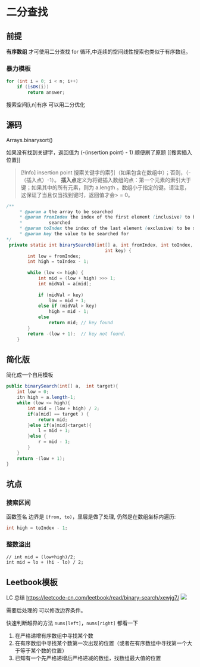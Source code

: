 # 二分查找
## 前提
**有序数组** 才可使用二分查找
for 循环,中连续的空间线性搜索也类似于有序数组。
### 暴力模板
```java
for (int i = 0; i < n; i++)
    if (isOK(i))
        return answer;
```
搜索空间[i,n]有序 可以用二分优化
## 源码
Arrays.binarysort()

如果没有找到关键字，返回值为 (-(insertion point) - 1) 
顺便刷了原题 [[搜索插入位置]]
> [!Info]
> insertion point 
> 搜索关键字的索引（如果包含在数组中）；否则，（-（插入点）-1）。 
> **插入点**定义为将键插入数组的点：第一个元素的索引大于键；如果其中的所有元素，则为 a.length 。数组小于指定的键。请注意，这保证了当且仅当找到键时，返回值才会> = 0。

```java
/**
     * @param a the array to be searched
     * @param fromIndex the index of the first element (inclusive) to be
     *          searched
     * @param toIndex the index of the last element (exclusive) to be searched
     * @param key the value to be searched for
*/
 private static int binarySearch0(int[] a, int fromIndex, int toIndex,
                                     int key) {
        int low = fromIndex;
        int high = toIndex - 1;
 
        while (low <= high) {
            int mid = (low + high) >>> 1;
            int midVal = a[mid];
 
            if (midVal < key)
                low = mid + 1;
            else if (midVal > key)
                high = mid - 1;
            else
                return mid; // key found
        }
        return -(low + 1);  // key not found.
    }
```
## 简化版
简化成一个自用模板
```java
public binarySearch(int[] a,  int target){
    int low = 0;
    itn high = a.length-1;
    while (low <= high){
        int mid = (low + high) / 2;
        if(a[mid] == target ) {
            return mid;
        }else if(a[mid]<target){
            l = mid + 1;
        }else {
            r = mid - 1;
        }
    }
    return -(low + 1);
}
```

## 坑点
### 搜索区间
函数签名 边界是 `[from, to)`，里层是做了处理, 仍然是在数组坐标内遍历:
```java
int high = toIndex - 1;
```
### 整数溢出
```language
// int mid = (low+high)/2;
int mid = lo + (hi - lo) / 2;
```



## Leetbook模板
LC 总结
https://leetcode-cn.com/leetbook/read/binary-search/xewjg7/
![](http://zpengg.oss-cn-shenzhen.aliyuncs.com/img/1608280173b21af3.png)

需要后处理的 可以修改边界条件。

快速判断越界的方法
`nums[left]`，`nums[right]` 都看一下

1. 在严格递增有序数组中寻找某个数
2. 在有序数组中寻找某个数第一次出现的位置（或者在有序数组中寻找第一个大于等于某个数的位置）
3. 已知有一个先严格递增后严格递减的数组，找数组最大值的位置


